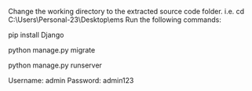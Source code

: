 Change the working directory to the extracted source code folder. i.e. cd C:\Users\Personal-23\Desktop\ems
Run the following commands:

pip install Django

python manage.py migrate

python manage.py runserver

Username: admin
Password: admin123